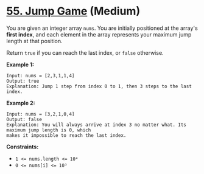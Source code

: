 # [55. Jump Game][link] (Medium)

[link]: https://leetcode.com/problems/jump-game/

You are given an integer array `nums`. You are initially positioned at the array's **first index**,
and each element in the array represents your maximum jump length at that position.

Return `true` if you can reach the last index, or  `false` otherwise.

**Example 1:**

```
Input: nums = [2,3,1,1,4]
Output: true
Explanation: Jump 1 step from index 0 to 1, then 3 steps to the last index.
```

**Example 2:**

```
Input: nums = [3,2,1,0,4]
Output: false
Explanation: You will always arrive at index 3 no matter what. Its maximum jump length is 0, which
makes it impossible to reach the last index.
```

**Constraints:**

- `1 <= nums.length <= 10⁴`
- `0 <= nums[i] <= 10⁵`
